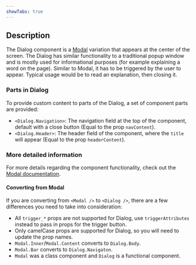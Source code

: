 ```yaml
---
showTabs: true
---
```


## Description

The Dialog component is a [Modal](/uilib/components/modal) variation that appears at the center of the screen. The Dialog has similar functionality to a traditional popup window and is mostly used for informational purposes (for example explaining a word on the page). Similar to Modal, it has to be triggered by the user to appear. Typical usage would be to read an explanation, then closing it.

### Parts in Dialog

To provide custom content to parts of the Dialog, a set of component parts are provided:

- `<Dialog.Navigation>`: The navigation field at the top of the component, default with a close button (Equal to the prop `navContent`).
- `<Dialog.Header>`: The header field of the component, where the `title` will appear (Equal to the prop `headerContent`).

### More detailed information

For more details regarding the component functionality, check out the [Modal documentation](/uilib/components/modal).

#### Converting from Modal

If you are converting from `<Modal />` to `<Dialog />`, there are a few differences you need to take into consideration:

- All `trigger_*` props are not supported for Dialog, use `triggerAttributes` instead to pass in props for the trigger button.
- Only camelCase props are supported for Dialog, so you will need to update the prop names.
- `Modal.Inner`/`Modal.Content` converts to `Dialog.Body`.
- `Modal.Bar` converts to `Dialog.Navigaton`.
- `Modal` was a class component and `Dialog` is a functional component.
